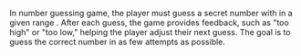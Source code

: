 In number guessing game, the player must guess a secret number with in a given range .
After each guess, the game provides feedback, such as "too high" or "too low," 
helping the player adjust their next guess. 
The goal is to guess the correct number in as few attempts as possible.
